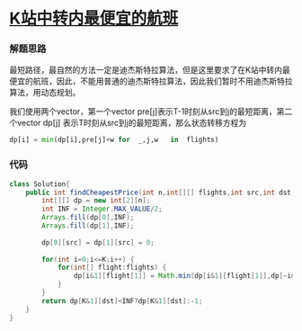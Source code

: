 # [K站中转内最便宜的航班](!https://leetcode-cn.com/problems/cheapest-flights-within-k-stops/)

### 解题思路

最短路径，最自然的方法一定是迪杰斯特拉算法，但是这里要求了在K站中转内最便宜的航班，因此，不能用普通的迪杰斯特拉算法，因此我们暂时不用迪杰斯特拉算法，用动态规划。

我们使用两个vector，第一个vector pre[j]表示T-1时刻从src到j的最短距离，第二个vector dp[j] 表示T时刻从src到j的最短距离，那么状态转移方程为
```python
dp[i] = min(dp[i],pre[j]+w for  _,j,w   in  flights)
```



### 代码

```java
class Solution{
    public int findCheapestPrice(int n,int[][] flights,int src,int dst,int K) {
        int[][] dp = new int[2][n];
        int INF = Integer.MAX_VALUE/2;
        Arrays.fill(dp[0],INF);			
        Arrays.fill(dp[1],INF);
        
        dp[0][src] = dp[1][src] = 0;
        
        for(int i=0;i<=K;i++) {
            for(int[] flight:flights) {
                dp[i&1][flight[1]] = Math.min(dp[i&1][flight[1]],dp[~i&1][flight[0]]+flight[2]);
            }
        }
        return dp[K&1][dst]<INF?dp[K&1][dst]:-1;
    }
}
```

